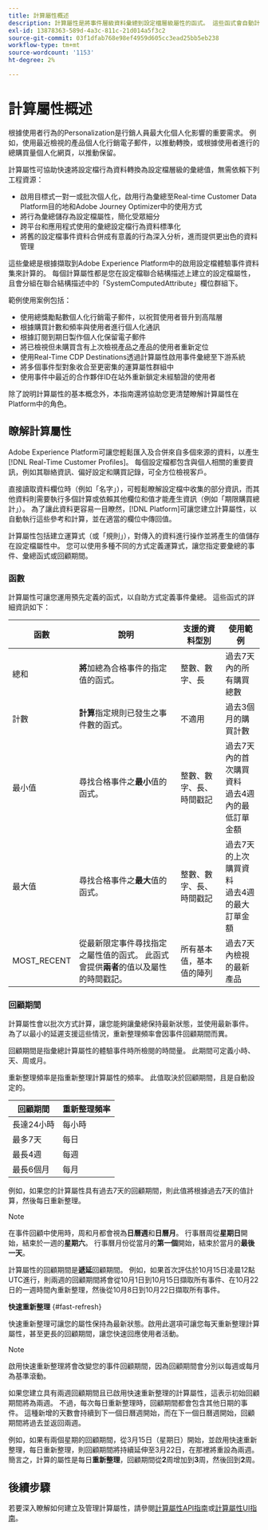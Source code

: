 ```yaml
---
title: 計算屬性概述
description: 計算屬性是將事件層級資料彙總到設定檔層級屬性的函式。 這些函式會自動計算，以便用於區段、啟用和個人化。
exl-id: 13878363-589d-4a3c-811c-21d014a5f3c2
source-git-commit: 03f1dfab768e98ef4959d605cc3ead25bb5eb238
workflow-type: tm+mt
source-wordcount: '1153'
ht-degree: 2%

---
```


# 計算屬性概述

根據使用者行為的Personalization是行銷人員最大化個人化影響的重要需求。 例如，使用最近檢視的產品個人化行銷電子郵件，以推動轉換，或根據使用者進行的總購買量個人化網頁，以推動保留。

計算屬性可協助快速將設定檔行為資料轉換為設定檔層級的彙總值，無需依賴下列工程資源：

- 啟用目標式一對一或批次個人化，啟用行為彙總至Real-time Customer Data Platform目的地和Adobe Journey Optimizer中的使用方式
- 將行為彙總儲存為設定檔屬性，簡化受眾細分
- 跨平台和應用程式使用的彙總設定檔行為資料標準化
- 將舊的設定檔事件資料合併成有意義的行為深入分析，進而提供更出色的資料管理

這些彙總是根據擷取到Adobe Experience Platform中的啟用設定檔體驗事件資料集來計算的。 每個計算屬性都是您在設定檔聯合結構描述上建立的設定檔屬性，且會分組在聯合結構描述中的「SystemComputedAttribute」欄位群組下。

範例使用案例包括：

- 使用總獎勵點數個人化行銷電子郵件，以祝賀使用者晉升到高階層
- 根據購買計數和頻率與使用者進行個人化通訊
- 根據訂閱到期日製作個人化保留電子郵件
- 將已檢視但未購買含有上次檢視產品之產品的使用者重新定位
- 使用Real-Time CDP Destinations透過計算屬性啟用事件彙總至下游系統
- 將多個事件型對象收合至更密集的運算屬性群組中
- 使用事件中最近的合作夥伴ID在站外重新鎖定未經驗證的使用者

除了說明計算屬性的基本概念外，本指南還將協助您更清楚瞭解計算屬性在Platform中的角色。

## 瞭解計算屬性

Adobe Experience Platform可讓您輕鬆匯入及合併來自多個來源的資料，以產生[!DNL Real-Time Customer Profiles]。 每個設定檔都包含與個人相關的重要資訊，例如其聯絡資訊、偏好設定和購買記錄，可全方位檢視客戶。

直接讀取資料欄位時（例如「名字」），可輕鬆瞭解設定檔中收集的部分資訊，而其他資料則需要執行多個計算或依賴其他欄位和值才能產生資訊（例如「期限購買總計」）。 為了讓此資料更容易一目瞭然，[!DNL Platform]可讓您建立計算屬性，以自動執行這些參考和計算，並在適當的欄位中傳回值。

計算屬性包括建立運算式（或「規則」），對傳入的資料進行操作並將產生的值儲存在設定檔屬性中。 您可以使用多種不同的方式定義運算式，讓您指定要彙總的事件、彙總函式或回顧期間。

### 函數

計算屬性可讓您運用預先定義的函式，以自助方式定義事件彙總。 這些函式的詳細資訊如下：

| 函數 | 說明 | 支援的資料型別 | 使用範例 |
| -------- | ----------- | -------------------- | ------------- |
| 總和 | **將**&#x200B;加總為合格事件的指定值的函式。 | 整數、數字、長 | 過去7天內的所有購買總數 |
| 計數 | **計算**&#x200B;指定規則已發生之事件數的函式。 | 不適用 | 過去3個月的購買計數 |
| 最小值 | 尋找合格事件之&#x200B;**最小**&#x200B;值的函式。 | 整數、數字、長、時間戳記 | 過去7天內的首次購買資料<br/>過去4週內的最低訂單金額 |
| 最大值 | 尋找合格事件之&#x200B;**最大**&#x200B;值的函式。 | 整數、數字、長、時間戳記 | 過去7天的上次購買資料<br/>過去4週的最大訂單金額 |
| MOST_RECENT | 從最新限定事件尋找指定之屬性值的函式。 此函式會提供&#x200B;**兩者**&#x200B;的值以及屬性的時間戳記。 | 所有基本值，基本值的陣列 | 過去7天內檢視的最新產品 |

### 回顧期間

計算屬性會以批次方式計算，讓您能夠讓彙總保持最新狀態，並使用最新事件。 為了以最小的延遲支援這些情況，重新整理頻率會因事件回顧期間而異。

回顧期間是指彙總計算屬性的體驗事件時所檢閱的時間量。 此期間可定義小時、天、周或月。

重新整理頻率是指重新整理計算屬性的頻率。 此值取決於回顧期間，且是自動設定的。

| 回顧期間 | 重新整理頻率 |
| --------------- | ----------------- |
| 長達24小時 | 每小時 |
| 最多7天 | 每日 |
| 最長4週 | 每週 |
| 最長6個月 | 每月 |

例如，如果您的計算屬性具有過去7天的回顧期間，則此值將根據過去7天的值計算，然後每日重新整理。

>[!NOTE]
>
>在事件回顧中使用時，周和月都會視為&#x200B;**日曆週**&#x200B;和&#x200B;**日曆月**。 行事曆周從&#x200B;**星期日**&#x200B;開始，結束於一週的&#x200B;**星期六**。 行事曆月份從當月的&#x200B;**第一個**&#x200B;開始，結束於當月的&#x200B;**最後一天**。

計算屬性的回顧期間是&#x200B;**遞延**&#x200B;回顧期間。 例如，如果首次評估於10月15日凌晨12點UTC進行，則兩週的回顧期間將會從10月1日到10月15日擷取所有事件、在10月22日的一週時間內重新整理，然後從10月8日到10月22日擷取所有事件。

**快速重新整理** {#fast-refresh}

快速重新整理可讓您的屬性保持為最新狀態。啟用此選項可讓您每天重新整理計算屬性，甚至更長的回顧期間，讓您快速回應使用者活動。

>[!NOTE]
>
>啟用快速重新整理將會改變您的事件回顧期間，因為回顧期間會分別以每週或每月為基準滾動。
>
>如果您建立具有兩週回顧期間且已啟用快速重新整理的計算屬性，這表示初始回顧期間將為兩週。 不過，每次每日重新整理時，回顧期間都會包含其他日期的事件。 這種新增的天數會持續到下一個日曆週開始，而在下一個日曆週開始，回顧期間將過去並返回兩週。
>
>例如，如果有兩個星期的回顧期間，從3月15日（星期日）開始，並啟用快速重新整理，每日重新整理，則回顧期間將持續延伸至3月22日，在那裡將重設為兩週。 簡言之，計算的屬性是每日&#x200B;**重新整理**，回顧期間從&#x200B;**2**&#x200B;周增加到&#x200B;**3**&#x200B;周，然後回到&#x200B;**2**&#x200B;周。

## 後續步驟

若要深入瞭解如何建立及管理計算屬性，請參閱[計算屬性API指南](./api.md)或[計算屬性UI指南](./ui.md)。

